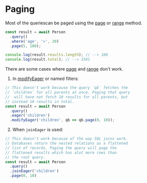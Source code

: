 # Paging

Most of the queriescan be paged using the [page](/api/query-builder.html#page) or [range](/api/query-builder.html#range) method.

```js
const result = await Person
  .query()
  .where('age', '>', 20)
  .page(5, 100);

console.log(result.results.length); // --> 100
console.log(result.total); // --> 3341
```

There are some cases where [page](/api/query-builder.html#page) and [range](/api/query-builder.html#range) don't work.

1. In [modifyEager](/api/query-builder.html#modifyeager) or named filters:

```js
// This doesn't work because the query `qb` fetches the
// `children` for all parents at once. Paging that query
//  will have not fetch 10 results for all parents, but
// instead 10 results in total.
const result = await Person
  .query()
  .eager('children')
  .modifyEager('children', qb => qb.page(0, 10));
```

2. When `joinEager` is used:

```js
// This doesn't work because of the way SQL joins work.
// Databases return the nested relations as a flattened
// list of records. Paging the query will page the
// flattened results which has alot more rows than
// the root query.
const result = await Person
  .query()
  .joinEager('children')
  .page(0, 10)
```
